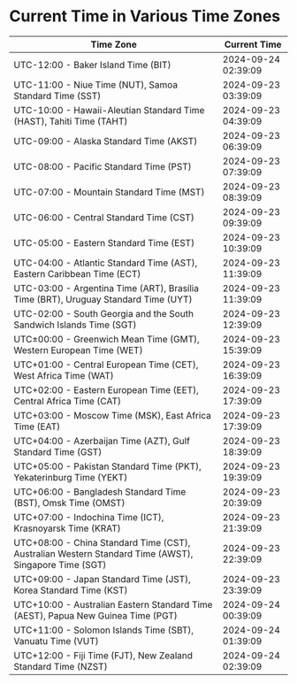 # Current Time in Various Time Zones

| Time Zone | Current Time |
|-----------|--------------|
| UTC-12:00 - Baker Island Time (BIT) | 2024-09-24 02:39:09 |
| UTC-11:00 - Niue Time (NUT), Samoa Standard Time (SST) | 2024-09-23 03:39:09 |
| UTC-10:00 - Hawaii-Aleutian Standard Time (HAST), Tahiti Time (TAHT) | 2024-09-23 04:39:09 |
| UTC-09:00 - Alaska Standard Time (AKST) | 2024-09-23 06:39:09 |
| UTC-08:00 - Pacific Standard Time (PST) | 2024-09-23 07:39:09 |
| UTC-07:00 - Mountain Standard Time (MST) | 2024-09-23 08:39:09 |
| UTC-06:00 - Central Standard Time (CST) | 2024-09-23 09:39:09 |
| UTC-05:00 - Eastern Standard Time (EST) | 2024-09-23 10:39:09 |
| UTC-04:00 - Atlantic Standard Time (AST), Eastern Caribbean Time (ECT) | 2024-09-23 11:39:09 |
| UTC-03:00 - Argentina Time (ART), Brasília Time (BRT), Uruguay Standard Time (UYT) | 2024-09-23 11:39:09 |
| UTC-02:00 - South Georgia and the South Sandwich Islands Time (SGT) | 2024-09-23 12:39:09 |
| UTC±00:00 - Greenwich Mean Time (GMT), Western European Time (WET) | 2024-09-23 15:39:09 |
| UTC+01:00 - Central European Time (CET), West Africa Time (WAT) | 2024-09-23 16:39:09 |
| UTC+02:00 - Eastern European Time (EET), Central Africa Time (CAT) | 2024-09-23 17:39:09 |
| UTC+03:00 - Moscow Time (MSK), East Africa Time (EAT) | 2024-09-23 17:39:09 |
| UTC+04:00 - Azerbaijan Time (AZT), Gulf Standard Time (GST) | 2024-09-23 18:39:09 |
| UTC+05:00 - Pakistan Standard Time (PKT), Yekaterinburg Time (YEKT) | 2024-09-23 19:39:09 |
| UTC+06:00 - Bangladesh Standard Time (BST), Omsk Time (OMST) | 2024-09-23 20:39:09 |
| UTC+07:00 - Indochina Time (ICT), Krasnoyarsk Time (KRAT) | 2024-09-23 21:39:09 |
| UTC+08:00 - China Standard Time (CST), Australian Western Standard Time (AWST), Singapore Time (SGT) | 2024-09-23 22:39:09 |
| UTC+09:00 - Japan Standard Time (JST), Korea Standard Time (KST) | 2024-09-23 23:39:09 |
| UTC+10:00 - Australian Eastern Standard Time (AEST), Papua New Guinea Time (PGT) | 2024-09-24 00:39:09 |
| UTC+11:00 - Solomon Islands Time (SBT), Vanuatu Time (VUT) | 2024-09-24 01:39:09 |
| UTC+12:00 - Fiji Time (FJT), New Zealand Standard Time (NZST) | 2024-09-24 02:39:09 |
